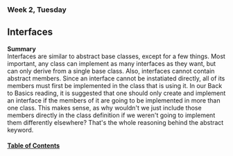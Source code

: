 ### Week 2, Tuesday
## Interfaces

__Summary__  
Interfaces are similar to abstract base classes, except for a few things. Most important, any class can implement as many interfaces as they want, but can only derive from a single base class. Also, interfaces cannot contain abstract members. Since an interface cannot be instatiated directly, all of its members must first be implemented in the class that is using it. 
In our Back to Basics reading, it is suggested that one should only create and implement an interface if the members of it are going to be implemented in more than one class. This makes sense, as why wouldn't we just include those members directly in the class definition if we weren't going to implement them differently elsewhere? That's the whole reasoning behind the abstract keyword.

#### [Table of Contents](https://hcoggers.github.io/Reading-Notes-Repository/)
